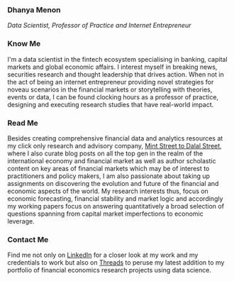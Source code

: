 ### Dhanya Menon
*Data Scientist, Professor of Practice and Internet Entrepreneur*
### Know Me
I'm a data scientist in the fintech ecosystem specialising in banking, capital markets and global economic affairs. I interest myself in breaking news, securities research and thought leadership that drives action. When not in the act of being an internet entrepreneur providing novel strategies for noveau scenarios in the financial markets or storytelling with theories, events or data, I can be found clocking hours as a professor of practice, designing and executing research studies that have real-world impact.
### Read Me
Besides creating comprehensive financial data and analytics resources at my click only research and advisory company, [Mint Street to Dalal Street](https://sites.google.com/view/mint-street-to-dalal-street), where I also curate blog posts on all the top gen in the realm of the international economy and financial market as well as author scholastic content on key areas of financial markets which may be of interest to practitioners and policy makers, I am also passionate about taking up assignments on discovering the evolution and future of the financial and economic aspects of the world. My research interests thus, focus on economic forecasting, financial stability and market logic and accordingly my working papers focus on answering quantitatively a broad selection of questions spanning from capital market imperfections to economic leverage.
### Contact Me 
Find me not only on [LinkedIn](https://www.linkedin.com/in/madamdhanyamenon) for a closer look at my work and my credentials to work but also on [Threads](https://www.threads.net/@srtadhanyamenon) to peruse my latest addition to my portfolio of financial economics research projects using data science.
